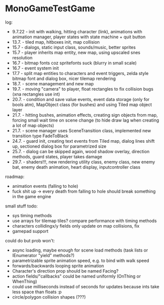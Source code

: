 # MonoGameTestGame

log:
* 9.7.22 - init with walking, hitting character (link), animations with animation manager, player states with state machine + quit button
* 13.7. - tiled map, hitboxes init, map collision
* 15.7 - dialogs, static input class, sounds/music, better sprites
* 15.7 - player inherits map entity, new map, using upscaled snes resolution
* 16.7 - bitmap fonts coz spritefonts suck (blurry in small scale)
* 16.7 - event system init
* 17.7 - split map entities to characters and event triggers, zelda style bitmap font and dialog box, nicer tilemap rendering
* 18.7. - scene management and new map
* 19.7. - moving "camera" to player, float rectangles to fix collision bugs (xna rectangles use int)
* 20.7. - condition and save value events, event data storage (only for bools atm), MapObject class (for bushes) and using Tiled map object layer
* 21.7. - hitting bushes, animation effects, creating sign objects from map, forcing small wait time on scene change (to hide draw lag when creating a lot of map objects)
* 21.7. - scene manager uses SceneTransition class, implemented new transition type FadeToBlack
* 24.7. - guard init, creating text events from Tiled map, dialog lines shift up, sectioned dialog box for parametrized size
* 25.7. - dialog can be skipped again, wood shadow overlay, direction methods, guard states, player takes damage
* 29.7. - shaders!!!, new rendering utility class, enemy class, new enemy bat, enemy death animation, heart display, inputcontroller class

roadmap:
* animation events (falling to hole)
* fuck shit up -> every death from falling to hole should break something in the game engine

small stuff todo:
* sys timing methods
* use arrays for tilemap tiles? compare performance with timing methods
* characters collidingx/y fields only update on map collisions, fix
* gamepad support

could do but prob won't:
* async loading, maybe enough for scene load methods (task lists or IEnumerator "yield" methods?)
* parametrizable sprite animation speed, e.g. to bind with walk speed
* forwards/backwards looping sprite animation 
* Character's direction prop should be named Facing?
* action fields/"callbacks" could be named uniformly (OnThing or WhenThing)
* could use milliseconds instead of seconds for updates because ints take less space than floats :p
* circle/polygon collision shapes (???) 
